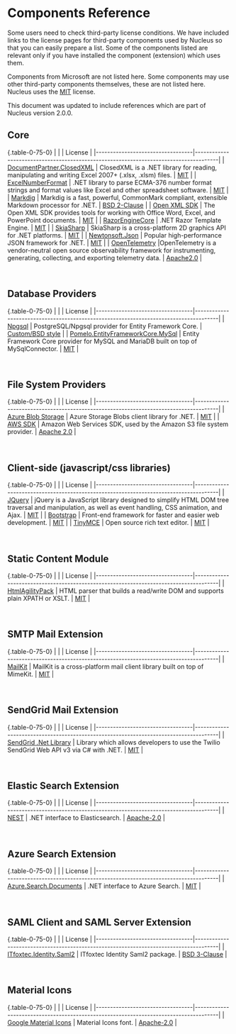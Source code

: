 # Components Reference
Some users need to check third-party license conditions.  We have included links to the license pages  for third-party components used
by Nucleus so that you can easily prepare a list.  Some of the components listed are relevant only if you have installed the component 
(extension) which uses them.

Components from Microsoft are not listed here.  Some components may use other third-party components themselves, these are not listed here.  Nucleus 
uses the [MIT](https://github.com/Inventua/nucleus-core/blob/main/Nucleus.Web/license.txt) license.

This document was updated to include references which are part of Nucleus version 2.0.0.

## Core
{.table-0-75-0}
|                                  |                                                             | License                         |
|----------------------------------|--------------------------------------------------------------------------------------|
| [DocumentPartner.ClosedXML](https://github.com/ClosedXML/ClosedXML)	| ClosedXML is a .NET library for reading, manipulating and writing Excel 2007+ (.xlsx, .xlsm) files.	| [MIT](https://github.com/ClosedXML/ClosedXML/blob/develop/LICENSE) |
| [ExcelNumberFormat](https://github.com/andersnm/ExcelNumberFormat)	| .NET library to parse ECMA-376 number format strings and format values like Excel and other spreadsheet software.	| [MIT](https://github.com/andersnm/ExcelNumberFormat/blob/master/LICENSE) |
| [Markdig](https://github.com/xoofx/markdig)  |	Markdig is a fast, powerful, CommonMark compliant, extensible Markdown processor for .NET. |	[BSD 2-Clause](https://github.com/xoofx/markdig/blob/master/license.txt) |
| [Open XML SDK](https://github.com/dotnet/Open-XML-SDK)	| The Open XML SDK provides tools for working with Office Word, Excel, and PowerPoint documents.	| [MIT](https://github.com/dotnet/Open-XML-SDK/blob/main/LICENSE) |
| [RazorEngineCore](https://github.com/adoconnection/RazorEngineCore)  |	.NET Razor Template Engine. |	[MIT](https://github.com/adoconnection/RazorEngineCore/blob/master/LICENSE) |
| [SkiaSharp](https://github.com/mono/SkiaSharp)  |	SkiaSharp is a cross-platform 2D graphics API for .NET platforms. |	[MIT](https://github.com/mono/SkiaSharp/blob/main/LICENSE.md) |
| [Newtonsoft.Json](https://github.com/JamesNK/Newtonsoft.Json)  |	Popular high-performance JSON framework for .NET. |	[MIT](https://github.com/JamesNK/Newtonsoft.Json/blob/master/LICENSE.md) |
| [OpenTelemetry](https://opentelemetry.io/) |OpenTelemetry is a vendor-neutral open source observability framework for instrumenting, generating, collecting, and exporting telemetry data. | [Apache2.0](https://github.com/open-telemetry/opentelemetry-dotnet/blob/main/LICENSE.TXT) |

<br/>  

## Database Providers
{.table-0-75-0}
|                                  |                                                             | License                         |
|----------------------------------|--------------------------------------------------------------------------------------|
| [Npgsql](https://github.com/npgsql/efcore.pg) | PostgreSQL/Npgsql provider for Entity Framework Core. |	[Custom/BSD style](https://github.com/npgsql/efcore.pg/blob/main/LICENSE) |
| [Pomelo.EntityFrameworkCore.MySql](https://github.com/PomeloFoundation/Pomelo.EntityFrameworkCore.MySql) | Entity Framework Core provider for MySQL and MariaDB built on top of MySqlConnector. |	[MIT](https://github.com/PomeloFoundation/Pomelo.EntityFrameworkCore.MySql/blob/master/LICENSE) |

<br/>  

## File System Providers
{.table-0-75-0}
|                                  |                                                             | License                         |
|----------------------------------|--------------------------------------------------------------------------------------|
| [Azure Blob Storage](https://learn.microsoft.com/en-au/azure/storage/blobs/storage-blobs-overview) | Azure Storage Blobs client library for .NET. |	[MIT](https://licenses.nuget.org/MIT) |
| [AWS SDK](https://github.com/aws/aws-sdk-net/) | Amazon Web Services SDK, used by the Amazon S3 file system provider. |	[Apache 2.0](https://aws.amazon.com/apache-2-0/) |

<br/>  

## Client-side (javascript/css libraries)
{.table-0-75-0}
|                                  |                                                             | License                         |
|----------------------------------|--------------------------------------------------------------------------------------|
| [JQuery](https://github.com/jquery/jquery)    |  jQuery is a JavaScript library designed to simplify HTML DOM tree traversal and manipulation, as well as event handling, CSS animation, and Ajax. | [MIT](https://jquery.org/license/) |
| [Bootstrap](https://github.com/twbs/bootstrap) | Front-end framework for faster and easier web development. | [MIT](https://github.com/twbs/bootstrap/blob/main/LICENSE) |
| [TinyMCE](https://github.com/tinymce/tinymce/tree/master) | Open source rich text editor. | [MIT](https://github.com/tinymce/tinymce/blob/master/LICENSE.TXT) |

<br/>

## Static Content Module
{.table-0-75-0}
|                                  |                                                             | License                         |
|----------------------------------|--------------------------------------------------------------------------------------|
| [HtmlAgilityPack](https://github.com/zzzprojects/html-agility-pack) | HTML parser that builds a read/write DOM and supports plain XPATH or XSLT. |	[MIT](https://github.com/zzzprojects/html-agility-pack/blob/master/LICENSE) |

<br/>

## SMTP Mail Extension
{.table-0-75-0}
|                                  |                                                             | License                         |
|----------------------------------|--------------------------------------------------------------------------------------|
| [MailKit](https://github.com/jstedfast/MailKit)  |	MailKit is a cross-platform mail client library built on top of MimeKit.	| [MIT](https://github.com/jstedfast/MailKit/blob/master/LICENSE) |

<br/>

## SendGrid Mail Extension
{.table-0-75-0}
|                                  |                                                             | License                         |
|----------------------------------|--------------------------------------------------------------------------------------|
| [SendGrid .Net Library](https://github.com/sendgrid/sendgrid-csharp)  |	Library which allows developers to use the Twilio SendGrid Web API v3 via C# with .NET.	| [MIT](https://github.com/sendgrid/sendgrid-csharp/blob/main/LICENSE) |

<br/>

## Elastic Search Extension
{.table-0-75-0}
|                                  |                                                             | License                         |
|----------------------------------|--------------------------------------------------------------------------------------|
| [NEST](https://github.com/elastic/elasticsearch-net) | .NET interface to Elasticsearch.	| [Apache-2.0](https://github.com/elastic/elasticsearch-net/blob/main/LICENSE.txt) |	

<br/>

## Azure Search Extension
{.table-0-75-0}
|                                  |                                                             | License                         |
|----------------------------------|--------------------------------------------------------------------------------------|
| [Azure.Search.Documents](https://github.com/Azure/azure-sdk-for-net/tree/main/sdk/search/Azure.Search.Documents) | .NET interface to Azure Search.	| [MIT](https://github.com/Azure/azure-sdk-for-net/blob/main/LICENSE.txt) |	

<br/>

## SAML Client and SAML Server Extension
{.table-0-75-0}
|                                  |                                                             | License                         |
|----------------------------------|--------------------------------------------------------------------------------------|
| [ITfoxtec.Identity.Saml2](https://github.com/ITfoxtec/ITfoxtec.Identity.Saml2) | ITfoxtec Identity Saml2 package.	| [BSD 3-Clause](https://github.com/ITfoxtec/ITfoxtec.Identity.Saml2/blob/master/LICENSE) |	

<br/>

## Material Icons
{.table-0-75-0}
|                                  |                                                             | License                         |
|----------------------------------|--------------------------------------------------------------------------------------|
| [Google Material Icons](https://developers.google.com/fonts/docs/material_icons) | Material Icons font.	| [Apache-2.0](https://www.apache.org/licenses/LICENSE-2.0.txt) |	

<br/>

